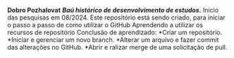 **Dobro Pozhalovat**
_**Baú histórico de desenvolvimento de estudos.**_
 Inicio das pesquisas em 08/2024.
 Este repositório está sendo criado, para iniciar o passo a passo de como utilizar o GitHub
 Aprendendo a utilizar os recursos de repositório
 Conclusão de aprendizado:
*Criar um repositório.
*Iniciar e gerenciar um novo branch.
*Alterar um arquivo e fazer commit das alteraçôes no GitHub.
*Abrir e ralizar merge de uma solicitação de pull.
